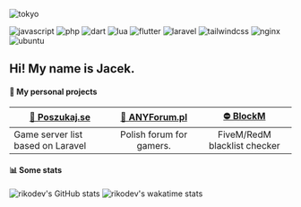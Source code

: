 ![tokyo](https://i.imgur.com/Xv9MXfC.gif)

![javascript](https://img.shields.io/badge/JavaScript-323330?style=flat-square&logo=javascript&logoColor=F7DF1E) ![php](https://img.shields.io/badge/PHP-777BB4?style=flat-square&logo=php&logoColor=white) ![dart](https://img.shields.io/badge/Dart-0175C2?style=flat-square&logo=dart&logoColor=white) ![lua](https://img.shields.io/badge/Lua-2C2D72?style=flat-square&logo=lua&logoColor=white) ![flutter](https://img.shields.io/badge/Flutter-02569B?style=flat-square&logo=flutter&logoColor=white) ![laravel](https://img.shields.io/badge/Laravel-FF2D20?style=flat-square&logo=laravel&logoColor=white) ![tailwindcss](https://img.shields.io/badge/Tailwind_CSS-38B2AC?style=flat-square&logo=tailwind-css&logoColor=white) ![nginx](https://img.shields.io/badge/Nginx-009639?style=flat-square&logo=nginx&logoColor=white) ![ubuntu](https://img.shields.io/badge/Ubuntu-E95420?style=flat-square&logo=ubuntu&logoColor=white)

## Hi! My name is Jacek.

#### 📁 My personal projects
| [👾 Poszukaj.se](https://poszukaj.se) | [💬 ANYForum.pl](https://anyforum.pl) | [⛔️ BlockM](https://riko.dev/apps/blockm/) |
| ------------------------------------- |:--------------------------------------:|:-------------------------------------------:|
| Game server list based on Laravel     | Polish forum for gamers.               | FiveM/RedM blacklist checker                |

#### 📊 Some stats
![rikodev's GitHub stats](https://github-readme-stats.vercel.app/api?username=RikoDEV&show_icons=true)
![rikodev's wakatime stats](https://github-readme-stats.vercel.app/api/wakatime?username=RikoDEV)
